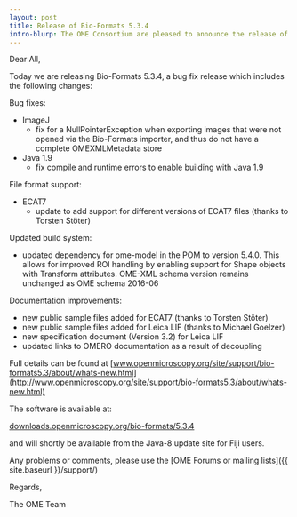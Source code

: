```yaml
---
layout: post
title: Release of Bio-Formats 5.3.4
intro-blurp: The OME Consortium are pleased to announce the release of Bio-Formats 5.3.4
---
```

Dear All,

Today we are releasing Bio-Formats 5.3.4, a bug fix release which includes the following changes:

Bug fixes:

-  ImageJ
    -  fix for a NullPointerException when exporting images that were not opened via the Bio-Formats importer, and thus do not have a complete OMEXMLMetadata store
-  Java 1.9
    -  fix compile and runtime errors to enable building with Java 1.9

File format support:

-  ECAT7
    -  update to add support for different versions of ECAT7 files (thanks to Torsten Stöter)

Updated build system:

-  updated dependency for ome-model in the POM to version 5.4.0. This allows for improved ROI handling by enabling support for Shape objects with Transform attributes. OME-XML schema version remains unchanged as OME schema 2016-06

Documentation improvements:

-  new public sample files added for ECAT7 (thanks to Torsten Stöter)
-  new public sample files added for Leica LIF (thanks to Michael Goelzer)
-  new specification document (Version 3.2) for Leica LIF
-  updated links to OMERO documentation as a result of decoupling

Full details can be found at [www.openmicroscopy.org/site/support/bio-formats5.3/about/whats-new.html](http://www.openmicroscopy.org/site/support/bio-formats5.3/about/whats-new.html)

The software is available at:

[downloads.openmicroscopy.org/bio-formats/5.3.4](http://downloads.openmicroscopy.org/bio-formats/5.3.4)

and will shortly be available from the Java-8 update site for Fiji users.

Any problems or comments, please use the [OME Forums or mailing lists]({{ site.baseurl }}/support/)

Regards,

The OME Team

